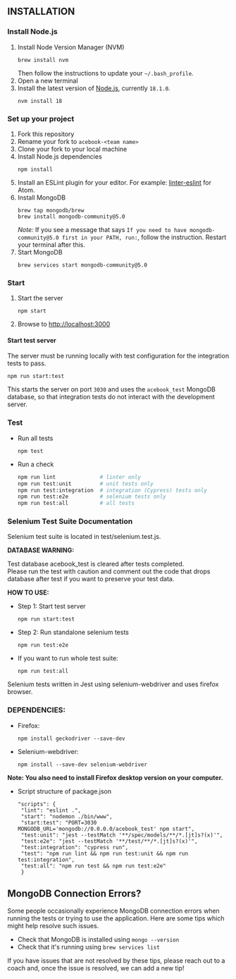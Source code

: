 ## INSTALLATION

### Install Node.js

1. Install Node Version Manager (NVM)
   ```
   brew install nvm
   ```
   Then follow the instructions to update your `~/.bash_profile`.
2. Open a new terminal
3. Install the latest version of [Node.js](https://nodejs.org/en/), currently `18.1.0`.
   ```
   nvm install 18
   ```

### Set up your project

1. Fork this repository
2. Rename your fork to `acebook-<team name>`
3. Clone your fork to your local machine
4. Install Node.js dependencies
   ```
   npm install
   ```
5. Install an ESLint plugin for your editor. For example: [linter-eslint](https://github.com/AtomLinter/linter-eslint) for Atom.
6. Install MongoDB
   ```
   brew tap mongodb/brew
   brew install mongodb-community@5.0
   ```
   *Note:* If you see a message that says `If you need to have mongodb-community@5.0 first in your PATH, run:`, follow the instruction. Restart your terminal after this.
7. Start MongoDB
   ```
   brew services start mongodb-community@5.0
   ```

### Start

1. Start the server
   ```
   npm start
   ```
2. Browse to [http://localhost:3000](http://localhost:3000)

#### Start test server

The server must be running locally with test configuration for the
integration tests to pass.

```
npm run start:test
```

This starts the server on port `3030` and uses the `acebook_test` MongoDB database,
so that integration tests do not interact with the development server.

### Test

- Run all tests
  ```
  npm test
  ```
- Run a check
  ```bash
  npm run lint              # linter only
  npm run test:unit         # unit tests only
  npm run test:integration  # integration (Cypress) tests only
  npm run test:e2e          # selenium tests only
  npm run test:all          # all tests
  ```


### **Selenium Test Suite Documentation**
Selenium test suite is located in test/selenium.test.js. 

**DATABASE WARNING:** 
  
Test database acebook_test is cleared after tests completed.  
Please run the test with caution and comment out the code that drops database after test if you want to preserve your test data.


**HOW TO USE:**
- Step 1: Start test server
   ```
   npm run start:test
   ```

- Step 2: Run standalone selenium tests
   ```
   npm run test:e2e
   ```

- If you want to run whole test suite:

   ```
   npm run test:all
   ```


Selenium tests written in Jest using selenium-webdriver and uses firefox browser.  

### **DEPENDENCIES:**
- Firefox:
   ```
   npm install geckodriver --save-dev
   ```

- Selenium-webdriver:
   ```
   npm install --save-dev selenium-webdriver
   ```

**Note: You also need to install Firefox desktop version on your computer.**


- Script structure of package.json
   ```
  "scripts": {
    "lint": "eslint .",
    "start": "nodemon ./bin/www",
    "start:test": "PORT=3030 MONGODB_URL='mongodb://0.0.0.0/acebook_test' npm start",
    "test:unit": "jest --testMatch '**/spec/models/**/*.[jt]s?(x)'",
    "test:e2e": "jest --testMatch '**/test/**/*.[jt]s?(x)'",
    "test:integration": "cypress run",
    "test": "npm run lint && npm run test:unit && npm run test:integration",
    "test:all": "npm run test && npm run test:e2e"
    }
    ```

## MongoDB Connection Errors?

Some people occasionally experience MongoDB connection errors when running the tests or trying to use the application. Here are some tips which might help resolve such issues.

- Check that MongoDB is installed using `mongo --version`
- Check that it's running using `brew services list`

If you have issues that are not resolved by these tips, please reach out to a coach and, once the issue is resolved, we can add a new tip!